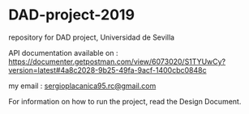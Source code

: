 # DAD-project-2019
repository for DAD project, Universidad de Sevilla

API documentation available on : https://documenter.getpostman.com/view/6073020/S1TYUwCy?version=latest#4a8c2028-9b25-49fa-9acf-1400cbc0848c

my email : sergioplacanica95.rc@gmail.com

For information on how to run the project, read the Design Document.
